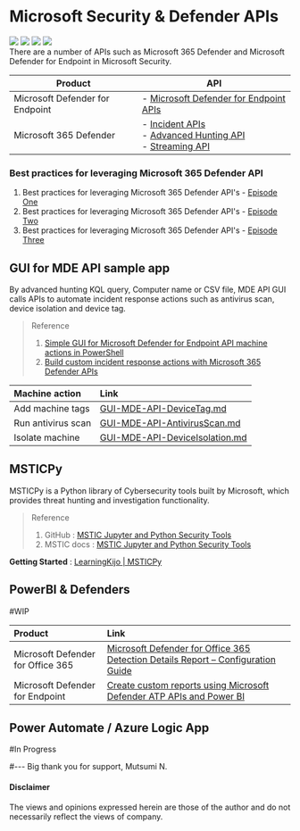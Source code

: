 # Microsoft Security & Defender APIs 
<img src="https://img.shields.io/badge/M365D-APIs-142787.svg?logo=microsoft&style=popout"> <img src="https://img.shields.io/badge/MDE-APIs-142783.svg?logo=microsoft&style=popout"> <img src="https://img.shields.io/badge/PowerShell-%235391FE.svg?&style=popout&logo=powershell&logoColor=white" /> <img src="https://img.shields.io/badge/-Python-FFFFFF.svg?logo=python&style=popout"> <br>
There are a number of APIs such as Microsoft 365 Defender and Microsoft Defender for Endpoint in Microsoft Security.

| Product  | API |
| ------------- | ------------- |
| Microsoft Defender for Endpoint | - [Microsoft Defender for Endpoint APIs](https://learn.microsoft.com/en-us/microsoft-365/security/defender-endpoint/apis-intro?view=o365-worldwide) |
| Microsoft 365 Defender | - [Incident APIs](https://learn.microsoft.com/en-us/microsoft-365/security/defender/api-incident?view=o365-worldwide) <br> - [Advanced Hunting API](https://learn.microsoft.com/en-us/microsoft-365/security/defender/api-advanced-hunting?view=o365-worldwide) <br> - [Streaming API](https://learn.microsoft.com/en-us/microsoft-365/security/defender/streaming-api?view=o365-worldwide) |

### Best practices for leveraging Microsoft 365 Defender API
1. Best practices for leveraging Microsoft 365 Defender API's - [Episode One](https://techcommunity.microsoft.com/t5/microsoft-365-defender-blog/best-practices-for-leveraging-microsoft-365-defender-api-s/ba-p/2102893)
2. Best practices for leveraging Microsoft 365 Defender API's - [Episode Two](https://techcommunity.microsoft.com/t5/microsoft-365-defender-blog/best-practices-for-leveraging-microsoft-365-defender-api-s/ba-p/2198820)
3. Best practices for leveraging Microsoft 365 Defender API's - [Episode Three](https://techcommunity.microsoft.com/t5/microsoft-365-defender-blog/best-practices-for-leveraging-microsoft-365-defender-api-s/ba-p/2290463)


## GUI for MDE API sample app
By advanced hunting KQL query, Computer name or CSV file, MDE API GUI calls APIs to automate incident response actions 
such as antivirus scan, device isolation and device tag.<br>

> Reference
> 1. [Simple GUI for Microsoft Defender for Endpoint API machine actions in PowerShell](https://github.com/microsoft/mde-api-gui)
> 2. [Build custom incident response actions with Microsoft 365 Defender APIs](https://techcommunity.microsoft.com/t5/microsoft-365-defender-blog/build-custom-incident-response-actions-with-microsoft-365/ba-p/3710552)

| Machine action  | Link |
| :------------- | :------------- |
| Add machine tags | [GUI-MDE-API-DeviceTag.md](https://github.com/LearningKijo/Defender-APIs/blob/main/GUI-MDE-API/GUI-MDE-API-DeviceTag.md) |
| Run antivirus scan | [GUI-MDE-API-AntivirusScan.md](https://github.com/LearningKijo/Defender-APIs/blob/main/GUI-MDE-API/GUI-MDE-API-AntivirusScan.md) |
| Isolate machine | [GUI-MDE-API-DeviceIsolation.md](https://github.com/LearningKijo/Defender-APIs/blob/main/GUI-MDE-API/GUI-MDE-API-DeviceIsolation.md) |


## MSTICPy
MSTICPy is a Python library of Cybersecurity tools built by Microsoft, which provides threat hunting and investigation functionality.

> Reference
> 1. GitHub : [MSTIC Jupyter and Python Security Tools](https://github.com/microsoft/msticpy)<br>
> 2. MSTIC docs : [MSTIC Jupyter and Python Security Tools](https://msticpy.readthedocs.io/en/latest/GettingStarted.html)

**Getting Started** : [LearningKijo | MSTICPy](https://github.com/LearningKijo/MSTICPy)

## PowerBI & Defenders 
#WIP

| Product | Link |
| :------------- | :------------- |
| Microsoft Defender for Office 365 | [Microsoft Defender for Office 365 Detection Details Report – Configuration Guide](https://github.com/Azure/Azure-Sentinel/tree/master/Tools/MDO%20Power%20BI%20Dashboard#example-view-of-microsoft-defender-for-office-365-mdo-detection-details-report) |
| Microsoft Defender for Endpoint | [Create custom reports using Microsoft Defender ATP APIs and Power BI](https://techcommunity.microsoft.com/t5/microsoft-defender-for-endpoint/create-custom-reports-using-microsoft-defender-atp-apis-and/ba-p/1007684) |


## Power Automate / Azure Logic App
#In Progress


#--- Big thank you for support, Mutsumi N.
#### Disclaimer 
The views and opinions expressed herein are those of the author and do not necessarily reflect the views of company.
